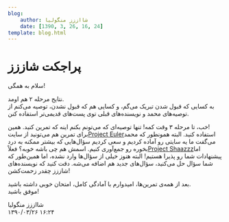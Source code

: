 ```yaml
---
blog:
    author: شااززز منگولیا
    date: [1390, 3, 26, 16, 24]
template: blog.html
---
```

# پراجکت شاززز

<div class="cnt">
سلام به همگی!<p></p>
<p>نتایج مرحله ۲ هم اومد.<br/>به کسایی که قبول شدن تبریک می‌گم، و کسایی هم که قبول نشدن، توصیه می‌کنم از توصیه‌های محمد و نویسنده‌های قبلی توی پست‌های قدیمی‌تر استفاده کنن.</p>
<p>خب، تا مرحله ۳ وقت کمه! تنها توصیه‌ای که می‌تونم بکنم اینه که تمرین کنید. همین!<br/>برای تمرین هم می‌تونید از سایت<a href="http://projecteuler.net/">Project Euler</a>استفاده کنید. البته همونطور که محمد می‌گفت ما یه سایتی رو آماده کردیم و سعی کردیم سؤال‌هایی که بیشتر ممکنه به درد بخوره رو جمع‌آوری کنیم. اسمش هم چی باشه خوبه؟ فعلاً<a href="http://shaazzz.gigfa.com/lvl3">Project Shaazzz</a>اما پیشنهادات شما رو پذیرا هستیم! البته هنوز خیلی از سؤال‌ها وارد نشده، اما همین‌طور که شما سؤال حل می‌کنید، سؤال‌های جدید هم اضافه می‌شه. دقت کنید که نویسنده‌های شاززز چقدر زحمت‌کشن!</p>
<p>بعد از همه‌ی تمرین‌ها، امیدوارم با آمادگی کامل، امتحان خوبی داشته باشید.<br/>موفق باشید!</p>
<p></p>
</div>

<div class="blog-info">
    <div class="blog-author">شااززز منگولیا</div>
    <div class="blog-date">۱۳۹۰/۰۳/۲۶ ۱۶:۲۴</div>
</div>

